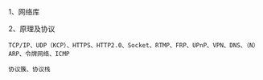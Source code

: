 1、网络库

2、原理及协议

	TCP/IP、UDP（KCP）、HTTPS、HTTP2.0、Socket、RTMP、FRP、UPnP、VPN、DNS、（N）ARP、令牌网络、ICMP
	
	协议簇、协议栈